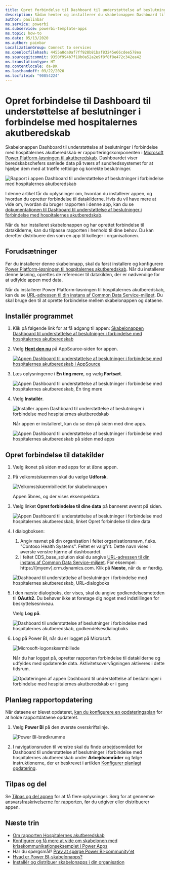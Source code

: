 ```yaml
---
title: Opret forbindelse til Dashboard til understøttelse af beslutninger i forbindelse med hospitalernes akutberedskab
description: Sådan henter og installerer du skabelonappen Dashboard til understøttelse af beslutninger i forbindelse med COVID-19, og sådan opretter du forbindelse til data
author: paulinbar
ms.service: powerbi
ms.subservice: powerbi-template-apps
ms.topic: how-to
ms.date: 05/13/2020
ms.author: painbar
LocalizationGroup: Connect to services
ms.openlocfilehash: 4455a8da0af7ff928b81baf83245e66cdee578ea
ms.sourcegitcommit: 9350f994b7f18b0a52a2e9f8f8f8e472c342ea42
ms.translationtype: HT
ms.contentlocale: da-DK
ms.lasthandoff: 09/22/2020
ms.locfileid: "90854224"
---
```

# <a name="connect-to-the-hospital-emergency-response-decision-support-dashboard"></a>Opret forbindelse til Dashboard til understøttelse af beslutninger i forbindelse med hospitalernes akutberedskab
Skabelonappen Dashboard til understøttelse af beslutninger i forbindelse med hospitalernes akutberedskab er rapporteringskomponenten i [Microsoft Power Platform-løsningen til akutberedskab](https://powerapps.microsoft.com/blog/emergency-response-solution-a-microsoft-power-platform-solution-for-healthcare-emergency-response/). Dashboardet viser beredskabschefers samlede data på tværs af sundhedssystemet for at hjælpe dem med at træffe rettidige og korrekte beslutninger.

![Rapport i appen Dashboard til understøttelse af beslutninger i forbindelse med hospitalernes akutberedskab](media/service-connect-to-health-emergency-response/service-health-emergency-response-app-report.png)

I denne artikel får du oplysninger om, hvordan du installerer appen, og hvordan du opretter forbindelse til datakilderne. Hvis du vil have mere at vide om, hvordan du bruger rapporten i denne app, kan du se [dokumentationen til Dashboard til understøttelse af beslutninger i forbindelse med hospitalernes akutberedskab](/powerapps/sample-apps/emergency-response/deploy-configure#view-the-power-bi-dashboard).

Når du har installeret skabelonappen og har oprettet forbindelse til datakilderne, kan du tilpasse rapporten i henhold til dine behov. Du kan derefter distribuere den som en app til kolleger i organisationen.

## <a name="prerequisites"></a>Forudsætninger

Før du installerer denne skabelonapp, skal du først installere og konfigurere [Power Platform-løsningen til hospitalernes akutberedskab](/powerapps/sample-apps/emergency-response/deploy-configure). Når du installerer denne løsning, oprettes de referencer til datakilden, der er nødvendige for at udfylde appen med data.

Når du installerer Power Platform-løsningen til hospitalernes akutberedskab, kan du se [URL-adressen til din instans af Common Data Service-miljøet](/powerapps/sample-apps/emergency-response/deploy-configure#publish-the-power-bi-dashboard). Du skal bruge den til at oprette forbindelse mellem skabelonappen og dataene.

## <a name="install-the-app"></a>Installér programmet

1. Klik på følgende link for at få adgang til appen: [Skabelonappen Dashboard til understøttelse af beslutninger i forbindelse med hospitalernes akutberedskab](https://aka.ms/AppSource_Hospital_offer)

1. Vælg [**Hent den nu**](https://aka.ms/AppSource_Hospital_offer) på AppSource-siden for appen.

    [![Appen Dashboard til understøttelse af beslutninger i forbindelse med hospitalernes akutberedskab i AppSource](media/service-connect-to-health-emergency-response/service-health-emergency-response-app-appsource-get-it-now.png)](https://aka.ms/AppSource_Hospital_offer)

1. Læs oplysningerne i **Én ting mere**, og vælg **Fortsæt**.

    ![Appen Dashboard til understøttelse af beslutninger i forbindelse med hospitalernes akutberedskab, Én ting mere](media/service-connect-to-health-emergency-response/service-health-emergency-response-1-more-thing.png)

1. Vælg **Installér**. 

    ![Installer appen Dashboard til understøttelse af beslutninger i forbindelse med hospitalernes akutberedskab](media/service-connect-to-health-emergency-response/service-health-emergency-response-select-install.png)

    Når appen er installeret, kan du se den på siden med dine apps.

   ![Appen Dashboard til understøttelse af beslutninger i forbindelse med hospitalernes akutberedskab på siden med apps](media/service-connect-to-health-emergency-response/service-health-emergency-response-app-apps-page-icon.png)

## <a name="connect-to-data-sources"></a>Opret forbindelse til datakilder

1. Vælg ikonet på siden med apps for at åbne appen.

1. På velkomstskærmen skal du vælge **Udforsk**.

   ![Velkomstskærmbilledet for skabelonappen](media/service-connect-to-health-emergency-response/service-health-emergency-response-app-splash-screen.png)

   Appen åbnes, og der vises eksempeldata.

1. Vælg linket **Opret forbindelse til dine data** på banneret øverst på siden.

   ![Appen Dashboard til understøttelse af beslutninger i forbindelse med hospitalernes akutberedskab, linket Opret forbindelse til dine data](media/service-connect-to-health-emergency-response/service-health-emergency-response-app-connect-data.png)

1. I dialogboksen:
   1. Angiv navnet på din organisation i feltet organisationsnavn, f.eks. "Contoso Health Systems". Feltet er valgfrit. Dette navn vises i øverste venstre hjørne af dashboardet.
   1. I feltet CDS_base_solution skal du angive [URL-adressen til din instans af Common Data Service-miljøet](/powerapps/sample-apps/emergency-response/deploy-configure#publish-the-power-bi-dashboard). For eksempel: https://[myenv].crm.dynamics.com. Klik på **Næste**, når du er færdig.

   ![Dashboard til understøttelse af beslutninger i forbindelse med hospitalernes akutberedskab, URL-dialogboks](media/service-connect-to-health-emergency-response/service-health-emergency-response-app-url-dialog.png)

1. I den næste dialogboks, der vises, skal du angive godkendelsesmetoden til **OAuth2**. Du behøver ikke at foretage dig noget med indstillingen for beskyttelsesniveau.

   Vælg **Log på**.

   ![Dashboard til understøttelse af beslutninger i forbindelse med hospitalernes akutberedskab, godkendelsesdialogboks](media/service-connect-to-health-emergency-response/service-health-emergency-response-app-authentication-dialog.png)

1. Log på Power BI, når du er logget på Microsoft.

   ![Microsoft-logonskærmbillede](media/service-connect-to-health-emergency-response/service-health-emergency-response-app-microsoft-login.png)

   Når du har logget på, opretter rapporten forbindelse til datakilderne og udfyldes med opdaterede data. Aktivitetsovervågningen aktiveres i dette tidsrum.

   ![Opdateringen af appen Dashboard til understøttelse af beslutninger i forbindelse med hospitalernes akutberedskab er i gang](media/service-connect-to-health-emergency-response/service-health-emergency-response-app-refresh-monitor.png)

## <a name="schedule-report-refresh"></a>Planlæg rapportopdatering

Når dataene er blevet opdateret, [kan du konfigurere en opdateringsplan](../connect-data/refresh-scheduled-refresh.md) for at holde rapportdataene opdateret.

1. Vælg **Power BI** på den øverste overskriftslinje.

   ![Power BI-brødkrumme](media/service-connect-to-health-emergency-response/service-health-emergency-response-app-powerbi-breadcrumb.png)

1. I navigationsruden til venstre skal du finde arbejdsområdet for Dashboard til understøttelse af beslutninger i forbindelse med hospitalernes akutberedskab under **Arbejdsområder** og følge instruktionerne, der er beskrevet i artiklen [Konfigurer planlagt opdatering](../connect-data/refresh-scheduled-refresh.md).

## <a name="customize-and-share"></a>Tilpas og del

Se [Tilpas og del appen](../connect-data/service-template-apps-install-distribute.md#customize-and-share-the-app) for at få flere oplysninger. Sørg for at gennemse [ansvarsfraskrivelserne for rapporten](../create-reports/sample-covid-19-us.md#disclaimers), før du udgiver eller distribuerer appen.

## <a name="next-steps"></a>Næste trin
* [Om rapporten Hospitalernes akutberedskab](/powerapps/sample-apps/emergency-response/deploy-configure#view-the-power-bi-dashboard)
* [Konfigurer og få mere at vide om skabelonen med krisekommunikationseksemplet i Power Apps](/powerapps/maker/canvas-apps/sample-crisis-communication-app)
* Har du spørgsmål? [Prøv at spørge Power BI-community'et](https://community.powerbi.com/)
* [Hvad er Power BI-skabelonapps?](../connect-data/service-template-apps-overview.md)
* [Installér og distribuer skabelonapps i din organisation](../connect-data/service-template-apps-install-distribute.md)